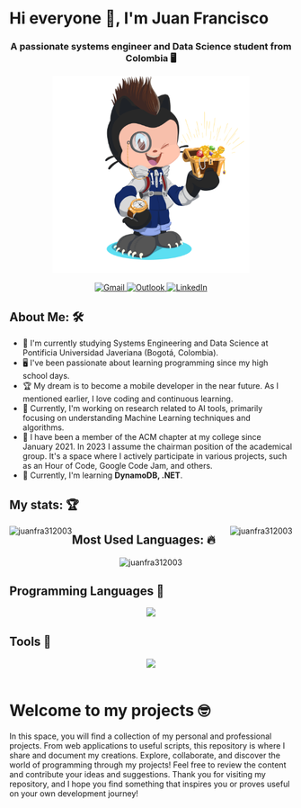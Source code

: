 <h1>Hi everyone 🤙, I'm Juan Francisco </h1>
<h3 align = "center">A passionate systems engineer and Data Science student from Colombia 🖥️ </h3>

<p align = "center">
  <img src="sources/octocat-jfre.png" height=350">
</p>

<div align = "center">
  <a href="mailto:juanframireze@gmail.com">
      <img src="https://img.shields.io/badge/Gmail-EA4335?style=for-the-badge&logo=gmail&logoColor=white" alt="Gmail">
  </a>
  <a href="mailto:juanframireze@javeriana.edu.co">
      <img src="https://img.shields.io/badge/Outlook-0078D4?style=for-the-badge&logo=microsoft-outlook&logoColor=white" alt="Outlook">
  </a>
  <a href="https://www.linkedin.com/in/juan-francisco-ramirez-escobar-575636212">
      <img src="https://img.shields.io/badge/LinkedIn-0A66C2?style=for-the-badge&logo=linkedin&logoColor=white" alt="LinkedIn">
  </a>
</div>

## About Me: 🛠️
<div align="left">
  <ul>
    <li>📘 I'm currently studying Systems Engineering and Data Science at Pontificia Universidad Javeriana (Bogotá, Colombia).</li>
    <li>🖥 I've been passionate about learning programming since my high school days.</li>
    <li>🏆 My dream is to become a mobile developer in the near future. As I mentioned earlier, I love coding and continuous learning.</li>
    <li>🤖 Currently, I'm working on research related to AI tools, primarily focusing on understanding Machine Learning techniques and algorithms.</li>
    <li>🥇 I have been a member of the ACM chapter at my college since January 2021. In 2023 I assume the chairman position of the academical group. It's a space where I actively participate in various projects, such as an Hour of Code, Google Code Jam, and others.</li>
    <li>🧠 Currently, I'm learning <b>DynamoDB, .NET</b>. </li>
  </ul>
</div>

<div>
<h2> My stats: 🏆 </h2>
  <div align="center">
    <p align = "center"><img align="left" src="https://github-readme-stats.vercel.app/api?username=juanfra312003&show_icons=true&theme=react&locale=en" alt="juanfra312003" /></p>
    <p align = "center"><img align="right" src="https://github-readme-streak-stats.herokuapp.com/?user=juanfra312003&theme=react" alt="juanfra312003" /></p>
  </div>
</div>


<h2> Most Used Languages: 🔥 </h2>
<div align="center">
 <p align = "center"><img align="center" src="https://github-readme-stats.vercel.app/api/top-langs?username=juanfra312003&show_icons=true&theme=react&locale=en&layout=donut" alt="juanfra312003" /></p>
</div>
</div>


<div align = "left">
  <h2> Programming Languages 📢</h2>
  <div align = "center">
    <a href="https://skillicons.dev">
      <img src="https://skillicons.dev/icons?i=python,java,kotlin,c,cpp,dart,html,css,js,r&perline=15" />
    </a>
  </div>
  
  <h2> Tools 🧰 </h2>
  <div align = "center">
    <a href="https://skillicons.dev">
      <img src="https://skillicons.dev/icons?i=angular,spring,net,docker&perline=15" />
    </a>
  </div>

<br>

<div>
  <h1> Welcome to my projects 🤓</h1>
  <p> In this space, you will find a collection of my personal and professional projects. From web applications to useful scripts, this repository is where I share and document my creations. Explore, collaborate, and discover the world of programming through my projects! Feel free to review the content and contribute your ideas and suggestions. Thank you for visiting my repository, and I hope you find something that inspires you or proves useful on your own development journey!
  </p>
</div>






<!--
**juanfra312003/juanfra312003** is a ✨ _special_ ✨ repository because its `README.md` (this file) appears on your GitHub profile.

Here are some ideas to get you started:

- 🔭 I’m currently working on ...
- 🌱 I’m currently learning ...
- 👯 I’m looking to collaborate on ...
- 🤔 I’m looking for help with ...
- 💬 Ask me about ...
- 📫 How to reach me: ...
- 😄 Pronouns: ...
- ⚡ Fun fact: ...
-->
